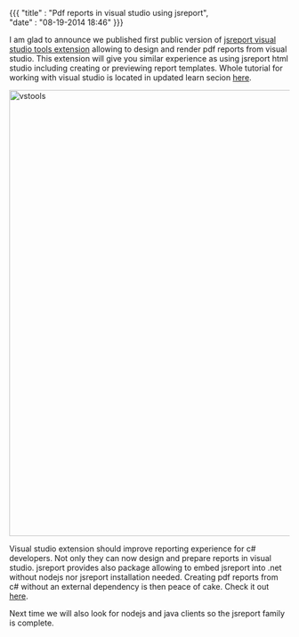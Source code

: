 ﻿{{{
    "title"    : "Pdf reports in visual studio using jsreport",  
    "date"     : "08-19-2014 18:46"
}}}

I am glad to announce we published first public version of [jsreport visual studio tools extension](http://visualstudiogallery.msdn.microsoft.com/b684060e-5785-461f-832a-ffb0243a3874) allowing to design and render pdf reports from visual studio. This extension will give you similar experience as using jsreport html studio including creating or previewing report templates. Whole tutorial for working with visual studio is located in updated learn secion [here](https://jsreport.net/learn/visual-studio-extension).

<a href="https://jsreport.net/img/vstools-1.png" target="_blank">
<img src="https://jsreport.net/img/vstools-1.png" alt="vstools" style="width: 800px;"/>
</a>

Visual studio extension should improve reporting experience for c# developers. Not only they can now design and prepare reports in visual studio. jsreport provides also package allowing to embed jsreport into .net without nodejs nor jsreport installation needed. Creating pdf reports from c# without an external dependency is then peace of cake. Check it out [here](https://jsreport.net/learn/net-embedded).

Next time we will also look for nodejs and java clients so the jsreport family is complete.




